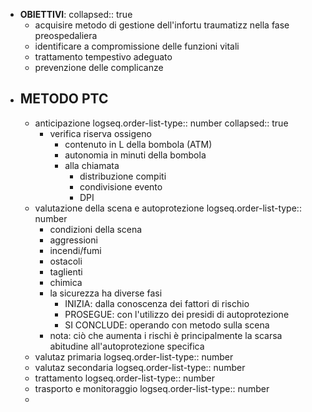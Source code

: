 - **OBIETTIVI**:
  collapsed:: true
	- acquisire metodo di gestione dell'infortu traumatizz nella fase preospedaliera
	- identificare a compromissione delle funzioni vitali
	- trattamento tempestivo adeguato
	- prevenzione delle complicanze
- ## METODO PTC
	- anticipazione
	  logseq.order-list-type:: number
	  collapsed:: true
		- verifica riserva ossigeno
			- contenuto in L della bombola (ATM)
			- autonomia in minuti della bombola
			- alla chiamata
				- distribuzione compiti
				- condivisione evento
				- DPI
	- valutazione della scena e autoprotezione
	  logseq.order-list-type:: number
		- condizioni della scena
		- aggressioni
		- incendi/fumi
		- ostacoli
		- taglienti
		- chimica
		- la sicurezza ha diverse fasi
			- INIZIA: dalla conoscenza dei fattori di rischio
			- PROSEGUE: con l'utilizzo dei presidi di autoprotezione
			- SI CONCLUDE: operando con metodo sulla scena
		- nota: ciò che aumenta i rischi è principalmente la scarsa abitudine all'autoprotezione specifica
	- valutaz primaria
	  logseq.order-list-type:: number
	- valutaz secondaria
	  logseq.order-list-type:: number
	- trattamento
	  logseq.order-list-type:: number
	- trasporto e monitoraggio
	  logseq.order-list-type:: number
	-